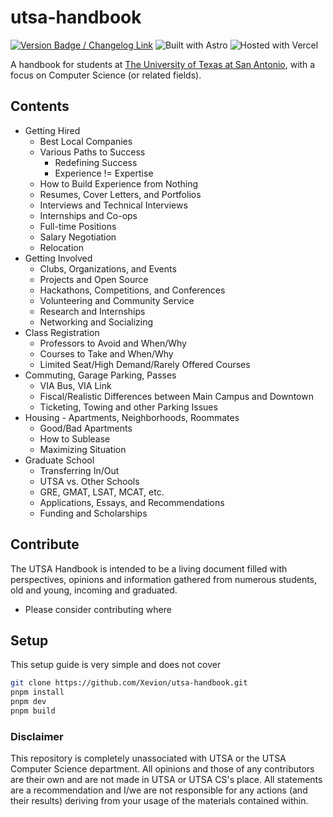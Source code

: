 # utsa-handbook

[![Version Badge / Changelog Link][version-badge]][changelog] ![Built with Astro][astro-badge] ![Hosted with Vercel][vercel-badge]

A handbook for students at [The University of Texas at San Antonio][utsa], with a focus on Computer Science (or related fields).

## Contents

- Getting Hired
  - Best Local Companies
  - Various Paths to Success
    - Redefining Success
    - Experience != Expertise
  - How to Build Experience from Nothing
  - Resumes, Cover Letters, and Portfolios
  - Interviews and Technical Interviews
  - Internships and Co-ops
  - Full-time Positions
  - Salary Negotiation
  - Relocation
- Getting Involved
  - Clubs, Organizations, and Events
  - Projects and Open Source
  - Hackathons, Competitions, and Conferences
  - Volunteering and Community Service
  - Research and Internships
  - Networking and Socializing
- Class Registration
  - Professors to Avoid and When/Why
  - Courses to Take and When/Why
  - Limited Seat/High Demand/Rarely Offered Courses
- Commuting, Garage Parking, Passes
  - VIA Bus, VIA Link
  - Fiscal/Realistic Differences between Main Campus and Downtown
  - Ticketing, Towing and other Parking Issues
- Housing - Apartments, Neighborhoods, Roommates
  - Good/Bad Apartments
  - How to Sublease
  - Maximizing Situation
- Graduate School
  - Transferring In/Out
  - UTSA vs. Other Schools
  - GRE, GMAT, LSAT, MCAT, etc.
  - Applications, Essays, and Recommendations
  - Funding and Scholarships

## Contribute

The UTSA Handbook is intended to be a living document filled with perspectives, opinions and information gathered from numerous students, old and young, incoming and graduated.

- Please consider contributing where

## Setup

This setup guide is very simple and does not cover

```bash
git clone https://github.com/Xevion/utsa-handbook.git
pnpm install
pnpm dev
pnpm build
```

### Disclaimer

This repository is completely unassociated with UTSA or the UTSA Computer Science department. All opinions and those of any contributors are their own and are not made in UTSA or UTSA CS's place.
All statements are a recommendation and I/we are not responsible for any actions (and their results) deriving from your usage of the materials contained within.

[version-badge]: https://img.shields.io/badge/dynamic/json.svg?uri=https://raw.githubusercontent.com/Xevion/utsa-handbook/master/package.json&query=$.version&label=Version&prefix=v&colorB=10ADED&style=flat-square
[astro-badge]: https://img.shields.io/badge/astro-%232C2052.svg?style=flat&logo=astro&logoColor=white
[vercel-badge]: https://img.shields.io/badge/vercel-%23000000.svg?style=flat&logo=vercel&logoColor=white
[utsa]: https://utsa.edu
[changelog]: ./CHANGELOG.md
